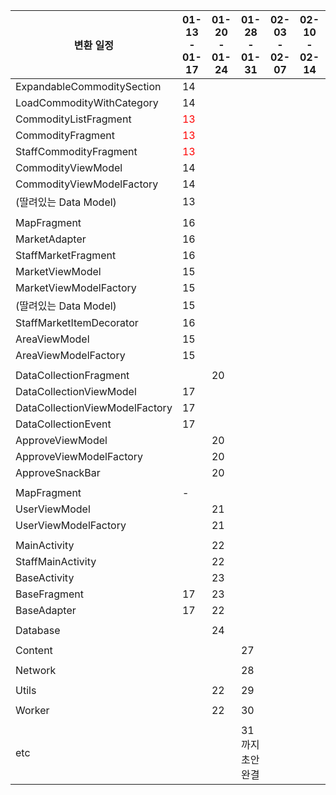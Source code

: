 
| 변환 일정                      | 01-13 - 01-17                     | 01-20 - 01-24 | 01-28 - 01-31    | 02-03 - 02-07 | 02-10 - 02-14 | 02-17 - 02-21 | 02-24 - 02-28 |
|--------------------------------|-----------------------------------|---------------|------------------|---------------|---------------|---------------|---------------|
| ExpandableCommoditySection     | 14                                |               |                  |               |               |               |               |
| LoadCommodityWithCategory      | 14                                |               |                  |               |               |               |               |
| CommodityListFragment          | <span style="color:red">13</span> |               |                  |               |               |               |               |
| CommodityFragment              | <span style="color:red">13</span> |               |                  |               |               |               |               |
| StaffCommodityFragment         | <span style="color:red">13</span> |               |                  |               |               |               |               |
| CommodityViewModel             | 14                                |               |                  |               |               |               |               |
| CommodityViewModelFactory      | 14                                |               |                  |               |               |               |               |
| (딸려있는 Data Model)          | 13                                |               |                  |               |               |               |               |
|                                |                                   |               |                  |               |               |               |               |
| MapFragment                    | 16                                |               |                  |               |               |               |               |
| MarketAdapter                  | 16                                |               |                  |               |               |               |               |
| StaffMarketFragment            | 16                                |               |                  |               |               |               |               |
| MarketViewModel                | 15                                |               |                  |               |               |               |               |
| MarketViewModelFactory         | 15                                |               |                  |               |               |               |               |
| (딸려있는 Data Model)          | 15                                |               |                  |               |               |               |               |
| StaffMarketItemDecorator       | 16                                |               |                  |               |               |               |               |
| AreaViewModel                  | 15                                |               |                  |               |               |               |               |
| AreaViewModelFactory           | 15                                |               |                  |               |               |               |               |
|                                |                                   |               |                  |               |               |               |               |
| DataCollectionFragment         |                                   | 20            |                  |               |               |               |               |
| DataCollectionViewModel        | 17                                |               |                  |               |               |               |               |
| DataCollectionViewModelFactory | 17                                |               |                  |               |               |               |               |
| DataCollectionEvent            | 17                                |               |                  |               |               |               |               |
| ApproveViewModel               |                                   | 20            |                  |               |               |               |               |
| ApproveViewModelFactory        |                                   | 20            |                  |               |               |               |               |
| ApproveSnackBar                |                                   | 20            |                  |               |               |               |               |
|                                |                                   |               |                  |               |               |               |               |
| MapFragment                    | -                                 |               |                  |               |               |               |               |
| UserViewModel                  |                                   | 21            |                  |               |               |               |               |
| UserViewModelFactory           |                                   | 21            |                  |               |               |               |               |
|                                |                                   |               |                  |               |               |               |               |
| MainActivity                   |                                   | 22            |                  |               |               |               |               |
| StaffMainActivity              |                                   | 22            |                  |               |               |               |               |
| BaseActivity                   |                                   | 23            |                  |               |               |               |               |
| BaseFragment                   | 17                                | 23            |                  |               |               |               |               |
| BaseAdapter                    | 17                                | 22            |                  |               |               |               |               |
|                                |                                   |               |                  |               |               |               |               |
| Database                       |                                   | 24            |                  |               |               |               |               |
|                                |                                   |               |                  |               |               |               |               |
| Content                        |                                   |               | 27               |               |               |               |               |
|                                |                                   |               |                  |               |               |               |               |
| Network                        |                                   |               | 28               |               |               |               |               |
|                                |                                   |               |                  |               |               |               |               |
| Utils                          |                                   | 22            | 29               |               |               |               |               |
|                                |                                   |               |                  |               |               |               |               |
| Worker                         |                                   | 22            | 30               |               |               |               |               |
|                                |                                   |               |                  |               |               |               |               |
| etc                            |                                   |               | 31까지 초안 완결 |               |               |               |               |
